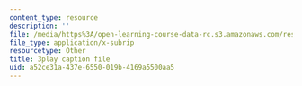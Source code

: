 ```yaml
---
content_type: resource
description: ''
file: /media/https%3A/open-learning-course-data-rc.s3.amazonaws.com/res-6-012-introduction-to-probability-spring-2018/a52ce31a437e6550019b4169a5500aa5_R4nGGs0m7lo.srt
file_type: application/x-subrip
resourcetype: Other
title: 3play caption file
uid: a52ce31a-437e-6550-019b-4169a5500aa5
---
```

